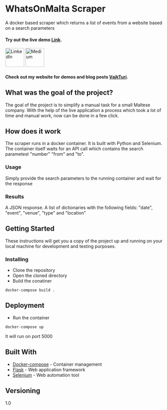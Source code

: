 
# WhatsOnMalta Scraper

A docker based scraper which returns a list of events from a website based on a search parameters
<br>
<h4 align="left"> Try out the live demo <a href="http://vajkturi.com/whatson_scrape/" target="_blank">Link</a>.</h4>



<p float="left">
<a href="https://www.linkedin.com/in/vajkturi/"><img src="https://github.com/VTuri/readme_template/blob/master/linkedin-logo.png" alt="LinkedIn" width="60" height="60"></a> </t>
<a href="https://medium.com/@turi.vajk"><img src="https://github.com/VTuri/readme_template/blob/master/medium-icon.png" alt="Medium" width="60" height="60"></a>  
 </t> </p>




<h4 align="left"> Check out my website for demos and blog posts <a href="http://vajkturi.com/" target="_blank">VajkTuri</a>.</h4>




## What was the goal of the project?
The goal of the project is to simplify a manual task for a small Maltese company. With the help of the live application a process which took a lot of time and manual work, now can be done in a few click. 

## How does it work
The scraper runs in a docker container. It is built with Python and Selenium. The container itself waits for an API call which contains the search parametest "number" "from" and "to".  
### Usage
Simply provide the search parameters to the running container and wait for the response
### Results
A JSON response. A list of dictionaries with the following fields: "date", "event", "venue", "type" and "location"

## Getting Started

These instructions will get you a copy of the project up and running on your local machine for development and testing purposes.


### Installing


* Clone the repository
* Open the cloned directory
* Build the conatiner
```
docker-compose build .
```



## Deployment

* Run the container
```
docker-compose up
```
It will run on port 5000

## Built With

* [Docker-compose](https://docs.docker.com/compose/) - Container management
* [Flask](https://www.palletsprojects.com/p/flask/) - Web application framework
* [Selenium](https://selenium.dev/) - Web automation tool



## Versioning

1.0
